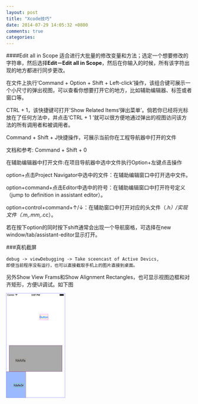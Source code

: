```yaml
---
layout: post
title: "Xcode技巧"
date: 2014-07-29 14:05:32 +0800
comments: true
categories: 
---
```

####Edit all in Scope
适合进行大批量的修改变量和方法；选定一个想要修改的字符串，然后选择**Edit－Edit all in Scope**，然后在你输入的时候，所有该字符出现的地方都进行同步更改。

在文件上执行‘Command + Option + Shift + Left-click’操作，该组合键可展示一个小尺寸的弹出视图，可以查看你想要打开它的地方，比如辅助编辑器、标签或者窗口等。

CTRL + 1，该快捷键可打开'Show Related Items‘弹出菜单’。倘若你已经将光标放在了任何方法中，并点击‘CTRL + 1 ’就可以很方便地通过弹出的视图访问该方法的所有调用者和被调用者。

Command + Shift + J快捷操作，可展示当前你在工程导航器中打开的文件

文档和参考: Command + Shift + 0

在辅助编辑器中打开文件:在项目导航器中选中文件执行Option+左键点击操作


option+点击Project Navigator中选中的文件：在辅助编辑窗口中打开选中文件。

option+command+点击Editor中选中的符号：在辅助编辑窗口中打开符号定义（jump to definition in assistant editor）。

option+control+command+↑/↓：在辅助窗口中打开对应的头文件（*.h）/实现文件（*.m,*.mm,*.cc）。

若在按下option的同时按下shift通常会出现一个导航窗格，可选择在new window/tab/assistant-editor显示打开。

###真机截屏

```
debug -> viewDebugging -> Take sceencast of Active Devics,
即使当前程序没有运行，也可以直接截取手机上的图片直接到桌面。
```
另外Show View Frams和Show Alignment Rectangles，也可显示视图边框和对齐矩形，方便UI调试。如下图

![view frame](../images/viewframe.png)


